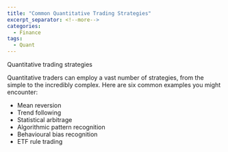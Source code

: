 ```yaml
---
title: "Common Quantitative Trading Strategies"
excerpt_separator: <!--more-->
categories:
  - Finance
tags:
  - Quant
---
```

Quantitative trading strategies

Quantitative traders can employ a vast number of strategies, from the simple to the incredibly complex. Here are six common examples you might encounter:

* Mean reversion
* Trend following
* Statistical arbitrage
* Algorithmic pattern recognition
* Behavioural bias recognition
* ETF rule trading

<!--more-->
